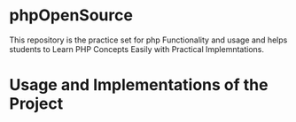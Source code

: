 # phpOpenSource
This repository is the practice set for php Functionality and usage and helps students to Learn PHP Concepts Easily with Practical Implemntations.

# Usage and Implementations of the Project
